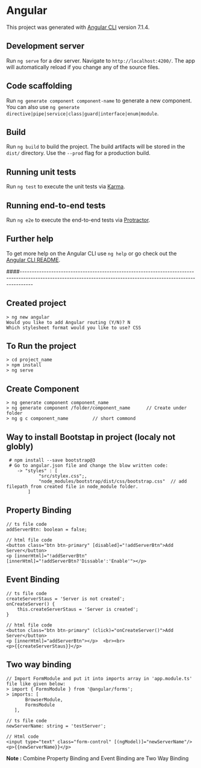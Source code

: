 # Angular

This project was generated with [Angular CLI](https://github.com/angular/angular-cli) version 7.1.4.

## Development server

Run `ng serve` for a dev server. Navigate to `http://localhost:4200/`. The app will automatically reload if you change any of the source files.

## Code scaffolding

Run `ng generate component component-name` to generate a new component. You can also use `ng generate directive|pipe|service|class|guard|interface|enum|module`.

## Build

Run `ng build` to build the project. The build artifacts will be stored in the `dist/` directory. Use the `--prod` flag for a production build.

## Running unit tests

Run `ng test` to execute the unit tests via [Karma](https://karma-runner.github.io).

## Running end-to-end tests

Run `ng e2e` to execute the end-to-end tests via [Protractor](http://www.protractortest.org/).

## Further help

To get more help on the Angular CLI use `ng help` or go check out the [Angular CLI README](https://github.com/angular/angular-cli/blob/master/README.md).

####-----------------------------------------------------------------------------------------------------------------------------------------------------------------

## Created project

    > ng new angular
    Would you like to add Angular routing (Y/N)? N
    Which stylesheet format would you like to use? CSS
    
## To Run the project

    > cd project_name
    > npm install
    > ng serve
    
## Create Component

    > ng generate component component_name
    > ng generate component /folder/component_name      // Create under folder
    > ng g c component_name         // short commond
    
## Way to install Bootstap in project (localy not globly)

     # npm install --save bootstrap@3
     # Go to angular.json file and change the blow written code:
        -> "styles" : [
                "src/stylex.css";,
                "node_modules/bootstrap/dist/css/bootstrap.css"  // add filepath from created file in node_module folder.
            ]

## Property Binding

    // ts file code
    addServerBtn: boolean = false;
    
    // html file code
    <button class="btn btn-primary" [disabled]="!addServerBtn">Add Server</button>
    <p [innerHtml]="!addServerBtn" [innerHtml]="!addServerBtn?'Dissable':'Enable'"></p>

## Event Binding

    // ts file code
    createServerStaus = 'Server is not created';
    onCreateServer() {
        this.createServerStaus = 'Server is created';
    }
    
    // html file code
    <button class="btn btn-primary" (click)="onCreateServer()">Add Server</button>
    <p [innerHtml]="addServerBtn"></p>	<br><br>
    <p>{{createServerStaus}}</p>
    
## Two way binding

    // Import FormModule and put it into imports array in 'app.module.ts' file like given below:
    > import { FormsModule } from '@angular/forms';
    > imports: [
           BrowserModule,
           FormsModule
       ],
       
    // ts file code
    newServerName: string = 'testServer';
    
    // Html code
    <input type="text" class="form-control" [(ngModel)]="newServerName"/>
    <p>{{newServerName}}</p> 
    
**Note :** Combine Property Binding and Event Binding are Two Way Binding  

